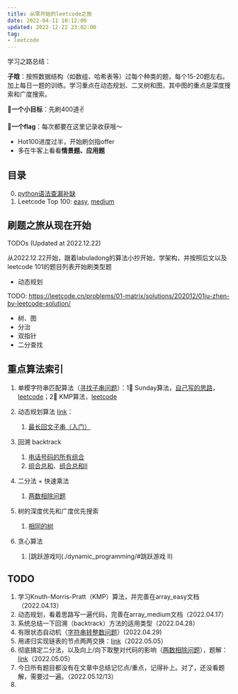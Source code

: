 ```yaml
---
title: 从零开始的leetcode之旅
date: 2022-04-11 10:12:00
updated: 2022-12-22 23:02:00
tag:
- leetcode
---
```


学习之路总结：

**子晗**：按照数据结构（如数组、哈希表等）过每个种类的题，每个15-20题左右。加上每日一题的训练。学习重点在动态规划、二叉树和图，其中图的重点是深度搜索和广度搜索。

**🌟一个小目标**：先刷400道✌️

**🌟一个flag**：每次都要在这里记录收获哦～

- Hot100进度过半，开始刷剑指offer
- 多在牛客上看看**情景题、应用题**



## 目录

0. [python语法查漏补缺](./python.md)
1. Leetcode Top 100: [easy](./0_array_easy.md), [medium](./0_array_medium.md)



## 刷题之旅从现在开始

TODOs (Updated at 2022.12.22)

从2022.12.22开始，跟着labuladong的算法小抄开始，学架构，并按照后文以及leetcode 101的题目列表开始刷类型题

- 动态规划 

TODO: https://leetcode.cn/problems/01-matrix/solutions/202012/01ju-zhen-by-leetcode-solution/


- 树、图
- 分治
- 双指针
- 二分查找


## 重点算法索引

1. 单模字符串匹配算法（[寻找子串问题](./0_array_easy.md#strstr)）：1⃣️ Sunday算法，[自己写的思路](./0_array_easy.md#sunday)，[leetcode](https://leetcode-cn.com/problems/implement-strstr/solution/python3-sundayjie-fa-9996-by-tes/)；2⃣️ KMP算法，[leetcode](https://leetcode-cn.com/problems/implement-strstr/solution/shua-chuan-lc-shuang-bai-po-su-jie-fa-km-tb86/)
2. 动态规划算法 [link](https://zhuanlan.zhihu.com/p/365698607)：
    1. [最长回文子串（入门）](./0_array_medium.md#dynamic_programing)
3. 回溯 backtrack
    1. [电话号码的所有组合](./0_array_medium.md#comb_phonenumber)
    2. [组合总和](./0_array_medium.md#comb_sum)、[组合总和II](./0_array_medium.md#comb_sum2)

4. 二分法 + 快速乘法
    1. [两数相除问题](./0_array_medium.md#two_divide)


5. 树的深度优先和广度优先搜索
    1. [相同的树](./0_array_easy.md#same_tree)
6. 贪心算法

    1. [跳跃游戏II](./dynamic_programming/#跳跃游戏 II)


## TODO

1. 学习Knuth-Morris-Pratt（KMP）算法，并完善在array_easy文档（2022.04.13）
2. 动态规划，看着思路写一遍代码，完善在array_medium文档（2022.04.17）
3. 系统总结一下回溯（backtrack）方法的适用类型（2022.04.28）
4. 有限状态自动机（[字符串转整数问题](https://leetcode-cn.com/problems/string-to-integer-atoi/solution/zi-fu-chuan-zhuan-huan-zheng-shu-atoi-by-leetcode-/)）(2022.04.29)
5. 用递归实现链表的节点两两交换：[link](https://leetcode-cn.com/problems/swap-nodes-in-pairs/solution/liang-liang-jiao-huan-lian-biao-zhong-de-jie-di-91/)（2022.05.05）
6. 彻底搞定二分法，以及向上/向下取整对代码的影响（[两数相除问题](./0_array_medium.md#two_divide)），题解：[link](https://leetcode-cn.com/problems/divide-two-integers/solution/shua-chuan-lc-er-fen-bei-zeng-cheng-fa-j-m73b/)（2022.05.05）
7. 今日所有题目都没有在文章中总结记忆点/重点，记得补上。对了，还没看题解，需要过一遍。（2022.05.12/13）
8. 
